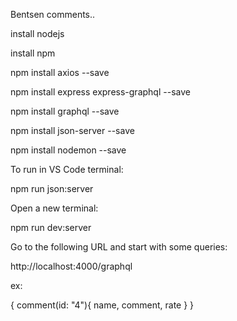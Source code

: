 Bentsen comments..

install nodejs

install npm

npm install axios --save

npm install express express-graphql --save

npm install graphql --save

npm install json-server --save

npm install nodemon --save



To run in VS Code terminal:

npm run json:server

Open a new terminal:

npm run dev:server

Go to the following URL and start with some queries:

http://localhost:4000/graphql

ex:

{
  comment(id: "4"){
  	name,
    comment,
    rate
	}
}

